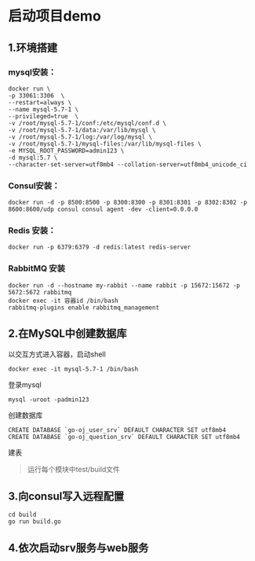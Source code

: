 # 启动项目demo
## 1.环境搭建

### mysql安装：
```shell
docker run \
-p 33061:3306  \
--restart=always \
--name mysql-5.7-1 \
--privileged=true  \
-v /root/mysql-5.7-1/conf:/etc/mysql/conf.d \
-v /root/mysql-5.7-1/data:/var/lib/mysql \
-v /root/mysql-5.7-1/log:/var/log/mysql \
-v /root/mysql-5.7-1/mysql-files:/var/lib/mysql-files \
-e MYSQL_ROOT_PASSWORD=admin123 \
-d mysql:5.7 \
--character-set-server=utf8mb4 --collation-server=utf8mb4_unicode_ci
```

### Consul安装：
```shell
docker run -d -p 8500:8500 -p 8300:8300 -p 8301:8301 -p 8302:8302 -p 8600:8600/udp consul consul agent -dev -client=0.0.0.0
```

### Redis 安装：
```shell
docker run -p 6379:6379 -d redis:latest redis-server
```

### RabbitMQ 安装
```shell
docker run -d --hostname my-rabbit --name rabbit -p 15672:15672 -p 5672:5672 rabbitmq
docker exec -it 容器id /bin/bash
rabbitmq-plugins enable rabbitmq_management
```

## 2.在MySQL中创建数据库

以交互方式进入容器，启动shell
```shell
docker exec -it mysql-5.7-1 /bin/bash
```
登录mysql
```shell
mysql -uroot -padmin123
```
创建数据库
```mysql
CREATE DATABASE `go-oj_user_srv` DEFAULT CHARACTER SET utf8mb4
CREATE DATABASE `go-oj_question_srv` DEFAULT CHARACTER SET utf8mb4
```
建表
> 运行每个模块中test/build文件

## 3.向consul写入远程配置
```shell
cd build
go run build.go
```

## 4.依次启动srv服务与web服务

